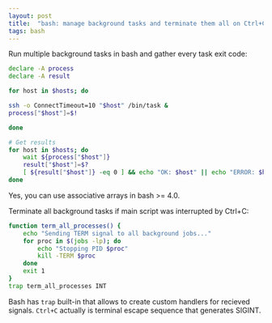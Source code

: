 ```yaml
---
layout: post
title:  "bash: manage background tasks and terminate them all on Ctrl+C"
tags: bash
---
```

Run multiple background tasks in bash and gather every task exit code:

```bash
declare -A process
declare -A result

for host in $hosts; do

ssh -o ConnectTimeout=10 "$host" /bin/task &
process["$host"]=$!

done

# Get results
for host in $hosts; do
    wait ${process["$host"]}
    result["$host"]=$?
    [ ${result["$host"]} -eq 0 ] && echo "OK: $host" || echo "ERROR: $host"
done
```

Yes, you can use associative arrays in bash >= 4.0.

Terminate all background tasks if main script was interrupted by Ctrl+C:

```bash
function term_all_processes() {
	echo "Sending TERM signal to all background jobs..."
	for proc in $(jobs -lp); do
		echo "Stopping PID $proc"
		kill -TERM $proc
	done
	exit 1
}
trap term_all_processes INT
```

Bash has `trap` built-in that allows to create custom handlers for recieved signals. `Ctrl+C` actually is terminal escape sequence that generates SIGINT.
